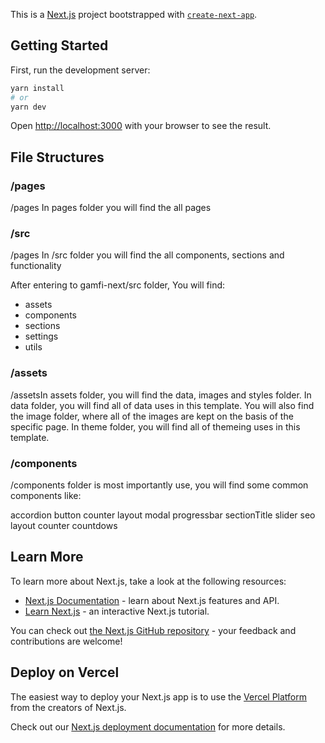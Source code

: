 This is a [Next.js](https://nextjs.org/) project bootstrapped with [`create-next-app`](https://github.com/vercel/next.js/tree/canary/packages/create-next-app).

## Getting Started

First, run the development server:

```bash
yarn install
# or
yarn dev
```

Open [http://localhost:3000](http://localhost:3000) with your browser to see the result.

## File Structures

### /pages

/pages In pages folder you will find the all pages

### /src

/pages In /src folder you will find the all components, sections and functionality

After entering to gamfi-next/src folder, You will find:

- assets
- components
- sections
- settings
- utils

### /assets

/assetsIn assets folder, you will find the data, images and styles folder. In data folder, you will find all of data uses in this template. You will also find the image folder, where all of the images are kept on the basis of the specific page. In theme folder, you will find all of themeing uses in this template.

### /components

/components folder is most importantly use, you will find some common components like:

accordion
button
counter
layout
modal
progressbar
sectionTitle
slider
seo
layout
counter
countdows

## Learn More

To learn more about Next.js, take a look at the following resources:

- [Next.js Documentation](https://nextjs.org/docs) - learn about Next.js features and API.
- [Learn Next.js](https://nextjs.org/learn) - an interactive Next.js tutorial.

You can check out [the Next.js GitHub repository](https://github.com/vercel/next.js/) - your feedback and contributions are welcome!

## Deploy on Vercel

The easiest way to deploy your Next.js app is to use the [Vercel Platform](https://vercel.com/new?utm_medium=default-template&filter=next.js&utm_source=create-next-app&utm_campaign=create-next-app-readme) from the creators of Next.js.

Check out our [Next.js deployment documentation](https://nextjs.org/docs/deployment) for more details.
